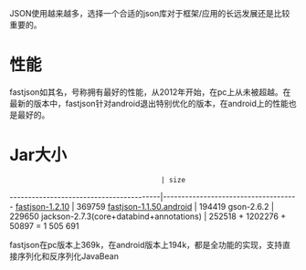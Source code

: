 JSON使用越来越多，选择一个合适的json库对于框架/应用的长远发展还是比较重要的。

# 性能
fastjson如其名，号称拥有最好的性能，从2012年开始，在pc上从未被超越。在最新的版本中，fastjson针对android退出特别优化的版本，在android上的性能也是最好的。

# Jar大小
                                         | size
-----------------------------------------|-------------------------------------
[fastjson-1.2.10](http://repo1.maven.org/maven2/com/alibaba/fastjson/1.2.10/)                          | 369759
[fastjson-1.1.50.android](http://repo1.maven.org/maven2/com/alibaba/fastjson/1.1.50.android/)                  | 194419
gson-2.6.2                               | 229650
jackson-2.7.3(core+databind+annotations) | 252518 + 1202276 + 50897 = 1 505 691

fastjson在pc版本上369k，在android版本上194k，都是全功能的实现，支持直接序列化和反序列化JavaBean